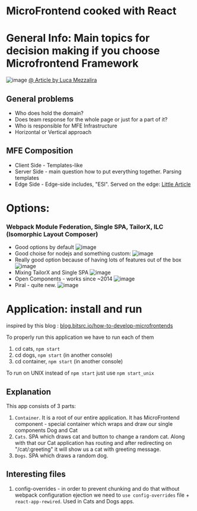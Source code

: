 # MicroFrontend cooked with React

# General Info: Main topics for decision making if you choose Microfrontend Framework
![image](https://user-images.githubusercontent.com/4239376/205077952-93fd05e0-af59-469c-9e3a-cbde0503095f.png)
[@ Article by Luca Mezzalira](https://lucamezzalira.medium.com/micro-frontends-decisions-framework-ebcd22256513)

## General problems
* Who does hold the domain?
* Does team response for the whole page or just for a part of it?
* Who is responsible for MFE Infrastructure
* Horizontal or Vertical approach

## MFE Composition
* Client Side - Templates-like
* Server Side - main question how to put everything together. Parsing templates 
* Edge Side - Edge-side includes, "ESI". Served on the edge: [Little Article](https://dev.to/okmttdhr/micro-frontends-patterns-10-edge-side-includes-3m75)

# Options:
### Webpack Module Federation, Single SPA, TailorX, ILC (Isomorphic Layout Composer)
* Good options by default
![image](https://user-images.githubusercontent.com/4239376/205081577-1fdc4812-9bf5-42b8-9aed-bd8e9dfd1e25.png)
* Good choise for nodejs and something custom:
![image](https://user-images.githubusercontent.com/4239376/205081694-21d63db5-b8c8-4ae2-86ac-efb3774c263e.png)
* Really good option because of having lots of features out of the box
![image](https://user-images.githubusercontent.com/4239376/205081932-eb569f3b-08db-4b63-ad64-f3d3d2589179.png)
* Mixing TailorX and Single SPA
![image](https://user-images.githubusercontent.com/4239376/205082226-8ed607b2-4419-468f-8af4-573f81696235.png)
* Open Components - works since ~2014
![image](https://user-images.githubusercontent.com/4239376/205082491-e3b25c98-056a-456c-b9eb-8409e2ede4b3.png)
* Piral - quite new.
![image](https://user-images.githubusercontent.com/4239376/205082577-748bf0af-9514-42f0-86ff-3c7053790c9e.png)


# Application: install and run
inspired by this blog : [blog.bitsrc.io/how-to-develop-microfrontends](https://blog.bitsrc.io/how-to-develop-microfrontends-using-react-step-by-step-guide-47ebb479cacd)

To properly run this application we have to run each of them
1) cd cats, `npm start`
2) cd dogs, `npm start` (in another console)
3) cd container, `npm start` (in another console)

To run on UNIX instead of `npm start` just use `npm start_unix`

## Explanation
This app consists of 3 parts:
1) `Container`. It is a root of our entire application. It has MicroFrontend component - special container which wraps and draw our single components Dog and Cat
2) `Cats`. SPA which draws cat and button to change a random cat. Along with that our Cat application has routing and after redirecting on "/cat/:greeting" it will show us a cat with greeting message.
3) `Dogs`. SPA which draws a random dog.

## Interesting files
1) config-overrides - in order to prevent chunking and do that without  webpack configuration ejection we need to `use config-overrides` file + `react-app-rewired`. Used in Cats and Dogs apps.
